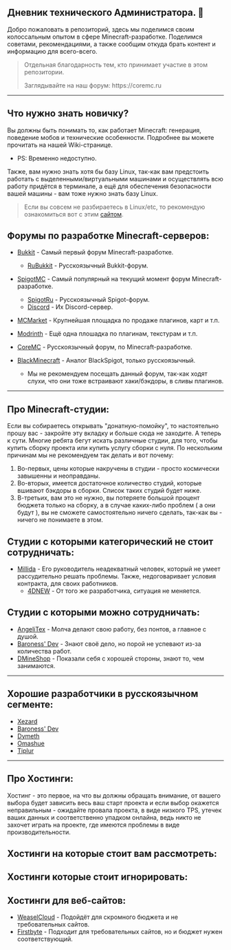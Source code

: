 ## Дневник технического Администратора. 🔧
Добро пожаловать в репозиторий, здесь мы поделимся своим колоссальным опытом в сфере Minecraft-разработке.
Поделимся советами, рекомендациями, а также сообщим откуда брать контент и информацию для всего-всего.

> Отдельная благодарность тем, кто принимает участие в этом репозитории.
> <p>Заглядывайте на наш форум: https://coremc.ru</p>

___

## Что нужно знать новичку?

Вы должны быть понимать то, как работает Minecraft: генерация, поведение мобов и технические особенности. Подробнее вы можете прочитать на нашей Wiki-странице.
 - PS: Временно недоступно.

Также, вам нужно знать хотя бы базу Linux, так-как вам предстоить работать с выделенными/виртуальными машинами и осуществлять всю работу придётся в терминале, а ещё для обеспечения безопасности вашей машины - вам тоже нужно знать базу Linux.
> Если вы совсем не разбираетесь в Linux/etc, то рекомендую ознакомиться вот с этим [сайтом](https://linuxize.com/).

## Форумы по разработке Minecraft-серверов:

- [Bukkit](https://bukkit.org) - Самый первый форум Minecraft-разработке.
  - [RuBukkit](https://rubukkit.org) - Русскоязычный Bukkit-форум.

- [SpigotMC](https://spigotmc.org) - Самый популярный на текущий момент форум Minecraft-разработке.
  - [SpigotRu](https://spigotmc.ru) - Русскоязычный Spigot-форум.
  - [Discord](https://discord.gg/HHSvuyDUHH) - Их Discord-сервер.
 
- [MCMarket](https://builtbybit.com/) - Крупнейшая площадка по продаже плагинов, карт и т.п.
 
- [Modrinth](https://modrinth.com/) - Ещё одна плошадка по плагинам, текстурам и т.п.

- [CoreMC](https://coremc.ru) - Русскоязычный форум, по Minecraft-разработке.

- [BlackMinecraft](https://black-minecraft.com/) - Аналог BlackSpigot, только русскоязычный.
  - Мы не рекомендуем посещать данный форум, так-как ходят слухи, что они тоже встраивают хаки/бэкдоры, в сливы плагинов.

___

## Про Minecraft-студии:

Если вы собираетесь открывать "донатную-помойку", то настоятельно прошу вас - закройте эту вкладку и больше сюда не заходите. 
А теперь к сути. Многие ребята бегут искать различные студии, для того, чтобы купить сборку проекта или купить услугу сборки с нуля. По нескольким причинам мы не рекомендуем так делать и вот почему:

1. Во-первых, цены которые накручены в студии - просто космически завышенны и неоправданы.
2. Во-вторых, имеется достаточное количество студий, которые вшивают бэкдоры в сборки. Список таких студий будет ниже.
3. В-третьих, вам это не нужно, вы потеряете большой процент бюджета только на сборку, а в случае каких-либо проблем ( а они будут ), вы не сможете самостоятельно ничего сделать, так-как вы - ничего не понимаете в этом.

## Студии с которыми категорический не стоит сотрудничать:

- [Millida](https://vk.com/millida) - Его руководитель неадекватный человек, который не умеет рассудительно решать проблемы. Также, недоговаривает условия контракта, для своих работников.
  - [4DNEW](https://vk.com/4dnew) - От того же разработчика, ситуация не меняется.

## Студии с которыми можно сотрудничать:

- [AngeliTex](https://vk.com/angelitex) - Молча делают свою работу, без понтов, а главное с душой.
- [Baroness' Dev](https://vk.com/baroness_dev) - Знают своё дело, но порой не успевают из-за количества работ.
- [DMineShop](https://vk.com/dmineshop) - Показали себя с хорошей стороны, знают то, чем занимаются.

___

## Хорошие разработчики в русскоязычном сегменте:

- [Xezard](https://github.com/Xezard)
- [Baroness' Dev](https://vk.com/id574318492)
- [Dymeth](https://github.com/dymeth)
- [Omashue](https://github.com/omashune)
- [Tiplur](https://github.com/Tiplur-ka)

___

## Про Хостинги:

Хостинг - это первое, на что вы должны обращать внимание, от вашего выбора будет зависить весь ваш старт проекта и если выбор окажется неправильным - ожидайте провала проекта, в виде низкого TPS, утечек ваших данных и соответственно упадком онлайна, ведь никто не захочет играть на проекте, где имеются проблемы в виде производительности. 

## Хостинги на которые стоит вам рассмотреть:

## Хостинги которые стоит игнорировать:

## Хостинги для веб-сайтов:

- [WeaselCloud](https://my.weasel.cloud/) - Подойдёт для скромного бюджета и не требовательных сайтов.
- [Firstbyte](https://firstbyte.ru/) - Подходит для требовательных сайтов, но и бюджет нужен соответствующий.

